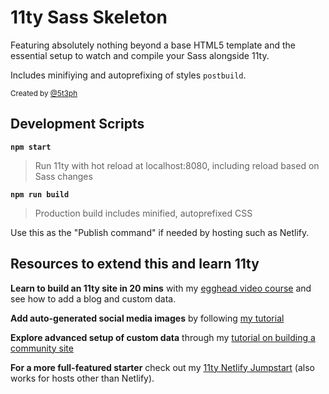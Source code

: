 # 11ty Sass Skeleton

Featuring absolutely nothing beyond a base HTML5 template and the essential setup to watch and compile your Sass alongside 11ty.

Includes minifiying and autoprefixing of styles `postbuild`.

<small>Created by [@5t3ph](https://twitter.com/5t3ph)</small>

## Development Scripts

**`npm start`**

> Run 11ty with hot reload at localhost:8080, including reload based on Sass changes

**`npm run build`**

> Production build includes minified, autoprefixed CSS

Use this as the "Publish command" if needed by hosting such as Netlify.

## Resources to extend this and learn 11ty

**Learn to build an 11ty site in 20 mins** with my [egghead video course](https://5t3ph.dev/learn-11ty) and see how to add a blog and custom data.

**Add auto-generated social media images** by following [my tutorial](https://dev.to/5t3ph/automated-social-sharing-images-with-puppeteer-11ty-and-netlify-22ln)

**Explore advanced setup of custom data** through my [tutorial on building a community site](https://css-tricks.com/a-community-driven-site-with-eleventy-building-the-site/)

**For a more full-featured starter** check out my [11ty Netlify Jumpstart](https://11ty-netlify-jumpstart.netlify.app/) (also works for hosts other than Netlify).
